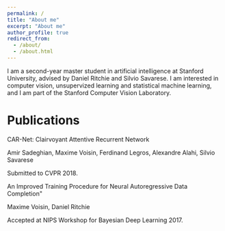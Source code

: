 ```yaml
---
permalink: /
title: "About me"
excerpt: "About me"
author_profile: true
redirect_from: 
  - /about/
  - /about.html
---
```


I am a second-year master student in artificial intelligence at Stanford University, advised by Daniel Ritchie and Silvio Savarese. I am interested in computer vision, unsupervized learning and statistical machine learning, and I am part of the Stanford Computer Vision Laboratory.




Publications
======
CAR-Net: Clairvoyant Attentive Recurrent Network

Amir Sadeghian, Maxime Voisin, Ferdinand Legros, Alexandre Alahi, Silvio Savarese

Submitted to CVPR 2018. 


An Improved Training Procedure for Neural Autoregressive Data Completion"

Maxime Voisin, Daniel Ritchie

Accepted at NIPS Workshop for Bayesian Deep Learning 2017. 


